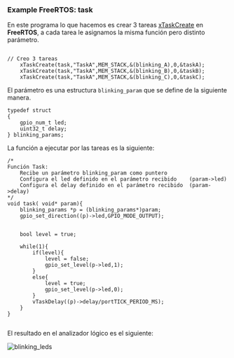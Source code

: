 ### Example FreeRTOS: task


En este programa lo que hacemos es crear 3 tareas [xTaskCreate](https://www.freertos.org/a00125.html) en **FreeRTOS**, a cada tarea le asignamos la misma función pero distinto parámetro.


```

// Creo 3 tareas
    xTaskCreate(task,"TaskA",MEM_STACK,&(blinking_A),0,&taskA);
    xTaskCreate(task,"TaskA",MEM_STACK,&(blinking_B),0,&taskB);
    xTaskCreate(task,"TaskA",MEM_STACK,&(blinking_C),0,&taskC);

```
 El parámetro es una estructura `blinking_param` que se define de la siguiente manera.

```
typedef struct 
{
    gpio_num_t led;
    uint32_t delay;
} blinking_params;

```

La función a ejecutar por las tareas es la siguiente:


```
/*
Función Task:
    Recibe un parámetro blinking_param como puntero
    Configura el led definido en el parámetro recibido    (param->led)
    Configura el delay definido en el parámetro recibido  (param->delay)
*/
void task( void* param){
    blinking_params *p = (blinking_params*)param;
    gpio_set_direction((p)->led,GPIO_MODE_OUTPUT);


    bool level = true;

    while(1){
        if(level){
            level = false;
            gpio_set_level(p->led,1);
        }
        else{
            level = true;
            gpio_set_level(p->led,0);
        }
        vTaskDelay((p)->delay/portTICK_PERIOD_MS);
    }
}


```


El resultado en el analizador lógico es el siguiente:

![blinking_leds](./imgs/LEDS_BLINKING.png)


